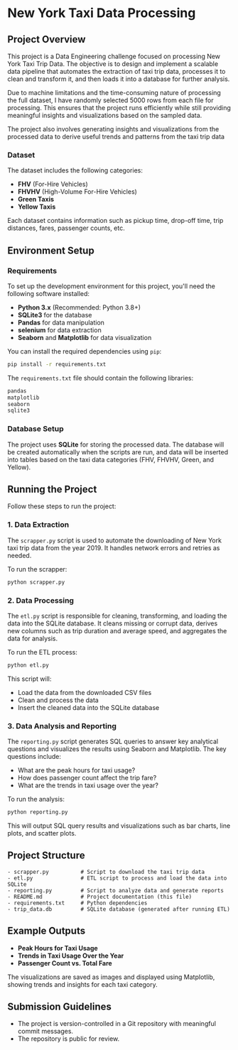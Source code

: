 
# New York Taxi Data Processing

## Project Overview

This project is a Data Engineering challenge focused on processing New York Taxi Trip Data. The objective is to design and implement a scalable data pipeline that automates the extraction of taxi trip data, processes it to clean and transform it, and then loads it into a database for further analysis.

Due to machine limitations and the time-consuming nature of processing the full dataset, I have randomly selected 5000 rows from each file for processing. This ensures that the project runs efficiently while still providing meaningful insights and visualizations based on the sampled data.

The project also involves generating insights and visualizations from the processed data to derive useful trends and patterns from the taxi trip data

### Dataset

The dataset includes the following categories:

- **FHV** (For-Hire Vehicles)
- **FHVHV** (High-Volume For-Hire Vehicles)
- **Green Taxis**
- **Yellow Taxis**

Each dataset contains information such as pickup time, drop-off time, trip distances, fares, passenger counts, etc.

## Environment Setup

### Requirements

To set up the development environment for this project, you'll need the following software installed:

- **Python 3.x** (Recommended: Python 3.8+)
- **SQLite3** for the database
- **Pandas** for data manipulation
- **selenium** for data extraction
- **Seaborn** and **Matplotlib** for data visualization

You can install the required dependencies using `pip`:

```bash
pip install -r requirements.txt
```

The `requirements.txt` file should contain the following libraries:

```txt
pandas
matplotlib
seaborn
sqlite3
```

### Database Setup

The project uses **SQLite** for storing the processed data. The database will be created automatically when the scripts are run, and data will be inserted into tables based on the taxi data categories (FHV, FHVHV, Green, and Yellow).

## Running the Project

Follow these steps to run the project:

### 1. Data Extraction

The `scrapper.py` script is used to automate the downloading of New York taxi trip data from the year 2019. It handles network errors and retries as needed.

To run the scrapper:

```bash
python scrapper.py
```

### 2. Data Processing

The `etl.py` script is responsible for cleaning, transforming, and loading the data into the SQLite database. It cleans missing or corrupt data, derives new columns such as trip duration and average speed, and aggregates the data for analysis.

To run the ETL process:

```bash
python etl.py
```

This script will:
- Load the data from the downloaded CSV files
- Clean and process the data
- Insert the cleaned data into the SQLite database

### 3. Data Analysis and Reporting

The `reporting.py` script generates SQL queries to answer key analytical questions and visualizes the results using Seaborn and Matplotlib. The key questions include:
- What are the peak hours for taxi usage?
- How does passenger count affect the trip fare?
- What are the trends in taxi usage over the year?

To run the analysis:

```bash
python reporting.py
```

This will output SQL query results and visualizations such as bar charts, line plots, and scatter plots.

## Project Structure

```
- scrapper.py          # Script to download the taxi trip data
- etl.py               # ETL script to process and load the data into SQLite
- reporting.py         # Script to analyze data and generate reports
- README.md            # Project documentation (this file)
- requirements.txt     # Python dependencies
- trip_data.db         # SQLite database (generated after running ETL)
```

## Example Outputs

- **Peak Hours for Taxi Usage**
- **Trends in Taxi Usage Over the Year**
- **Passenger Count vs. Total Fare**

The visualizations are saved as images and displayed using Matplotlib, showing trends and insights for each taxi category.

## Submission Guidelines

- The project is version-controlled in a Git repository with meaningful commit messages.
- The repository is public for review.

